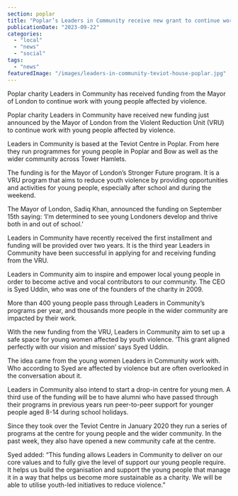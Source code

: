 ```yaml
---
section: poplar
title: "Poplar’s Leaders in Community receive new grant to continue work with young people affected by violence"
publicationDate: "2023-09-22"
categories: 
  - "local"
  - "news"
  - "social"
tags: 
  - "news"
featuredImage: "/images/leaders-in-community-teviot-house-poplar.jpg"
---
```


Poplar charity Leaders in Community has received funding from the Mayor of London to continue work with young people affected by violence.

Poplar charity Leaders in Community have received new funding just announced by the Mayor of London from the Violent Reduction Unit (VRU) to continue work with young people affected by violence. 

Leaders in Community is based at the Teviot Centre in Poplar. From here they run programmes for young people in Poplar and Bow as well as the wider community across Tower Hamlets. 

The funding is for the Mayor of London’s Stronger Future program. It is a VRU program that aims to reduce youth violence by providing opportunities and activities for young people, especially after school and during the weekend. 

The Mayor of London, Sadiq Khan, announced the funding on September 15th saying: ‘I’m determined to see young Londoners develop and thrive both in and out of school.’ 

Leaders in Community have recently received the first installment and funding will be provided over two years. It is the third year Leaders in Community have been successful in applying for and receiving funding from the VRU. 

Leaders in Community aim to inspire and empower local young people in order to become active and vocal contributors to our community. The CEO is Syed Uddin, who was one of the founders of the charity in 2009. 

More than 400 young people pass through Leaders in Community’s programs per year, and thousands more people in the wider community are impacted by their work.

With the new funding from the VRU, Leaders in Community aim to set up a safe space for young women affected by youth violence. ‘This grant aligned perfectly with our vision and mission’ says Syed Uddin. 

The idea came from the young women Leaders in Community work with. Who according to Syed are affected by violence but are often overlooked in the conversation about it. 

Leaders in Community also intend to start a drop-in centre for young men. A third use of the funding will be to have alumni who have passed through their programs in previous years run peer-to-peer support for younger people aged 8-14 during school holidays.

Since they took over the Teviot Centre in January 2020 they run a series of programs at the centre for young people and the wider community. In the past week, they also have opened a new community cafe at the centre. 

Syed added: “This funding allows Leaders in Community to deliver on our core values and to fully give the level of support our young people require. It helps us build the organisation and support the young people that manage it in a way that helps us become more sustainable as a charity. We will be able to utilise youth-led initiatives to reduce violence.”
